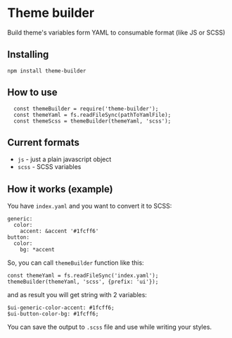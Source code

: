# Theme builder
Build theme's variables form YAML to consumable format (like JS or SCSS)

## Installing
`npm install theme-builder`

## How to use
```
  const themeBuilder = require('theme-builder');
  const themeYaml = fs.readFileSync(pathToYamlFile);
  const themeScss = themeBuilder(themeYaml, 'scss');  
```

## Current formats
- `js` - just a plain javascript object
- `scss` - SCSS variables

## How it works (example)
You have `index.yaml` and you want to convert it to SCSS:
```
generic:
  color:
    accent: &accent '#1fcff6'
button:
  color:
    bg: *accent
```
So, you can call `themeBuilder` function like this:
```
const themeYaml = fs.readFileSync('index.yaml');
themeBuilder(themeYaml, 'scss', {prefix: 'ui'});
```
and as result you will get string with 2 variables:
```
$ui-generic-color-accent: #1fcff6;
$ui-button-color-bg: #1fcff6;
```

You can save the output to `.scss` file and use while writing your styles.
